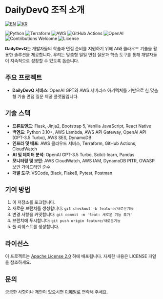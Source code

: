 # DailyDevQ 조직 소개

[![EN](https://img.shields.io/badge/lang-en-blue.svg)](/README-en.md) 
[![KR](https://img.shields.io/badge/lang-kr-red.svg)](/README.md)

![Python](https://img.shields.io/badge/python-3.10%2B-blue.svg)
![Terraform](https://img.shields.io/badge/IaC-Terraform-623CE4.svg?logo=terraform)
![AWS](https://img.shields.io/badge/Cloud-AWS-FF9900.svg?logo=amazon-aws)
![GitHub Actions](https://img.shields.io/badge/CI%2FCD-GitHub%20Actions-2088FF.svg?logo=github-actions)
![OpenAI](https://img.shields.io/badge/AI-OpenAI-412991.svg?logo=openai)
![Contributions Welcome](https://img.shields.io/badge/contributions-welcome-brightgreen.svg)
![License](https://img.shields.io/badge/license-Apache%202.0-blue.svg)
<!-- ![Build Status](https://github.com/DailyDevQ/dailydevq-main/actions/workflows/main.yml/badge.svg) -->


**DailyDevQ**는 개발자들의 학습과 면접 준비를 지원하기 위해 AI와 클라우드 기술을 활용한 솔루션을 제공합니다. 우리는 맞춤형 일일 면접 질문과 학습 도구를 통해 개발자들이 지속적으로 성장할 수 있도록 돕습니다.

## 주요 프로젝트

- **DailyDevQ 서비스**: OpenAI GPT와 AWS 서버리스 아키텍처를 기반으로 한 맞춤형 기술 면접 질문 제공 플랫폼입니다.

## 기술 스택

- **프론트엔드**: Flask, Jinja2, Bootstrap 5, Vanilla JavaScript, React Native
- **백엔드**: Python 3.10+, AWS Lambda, AWS API Gateway, OpenAI API (GPT-3.5 Turbo), AWS SES, DynamoDB
- **인프라 및 배포**: AWS 클라우드 서비스, Terraform, GitHub Actions, CloudWatch
- **AI 및 데이터 분석**: OpenAI GPT-3.5 Turbo, Scikit-learn, Pandas
- **모니터링 및 보안**: AWS CloudWatch, AWS IAM, DynamoDB PITR, OWASP 보안 가이드라인 준수
- **개발 도구**: VSCode, Black, Flake8, Pytest, Postman

## 기여 방법

1. 이 저장소를 포크합니다.
2. 새로운 브랜치를 생성합니다: `git checkout -b feature/새로운기능`
3. 변경 사항을 커밋합니다: `git commit -m 'feat: 새로운 기능 추가'`
4. 브랜치에 푸시합니다: `git push origin feature/새로운기능`
5. 풀 리퀘스트를 생성합니다.

## 라이선스

이 프로젝트는 [Apache License 2.0](.github/LICENSE) 하에 배포됩니다. 자세한 내용은 LICENSE 파일을 참조하세요.

## 문의

궁금한 사항이나 제안이 있으시면 [이메일](mailto:dailydevq@gmail.com)로 연락해 주세요. 
